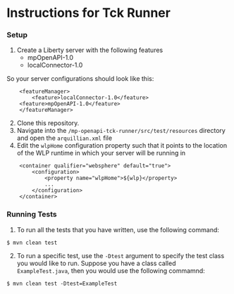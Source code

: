 # Instructions for Tck Runner


### Setup 
1. Create a Liberty server with the following features
    - mpOpenAPI-1.0
    - localConnector-1.0

So your server configurations should look like this:
```
    <featureManager>
    	<feature>localConnector-1.0</feature>
	<feature>mpOpenAPI-1.0</feature>
    </featureManager>
```

2. Clone this repository.
3. Navigate into the ``/mp-openapi-tck-runner/src/test/resources`` directory and open the ``arquillian.xml`` file 
4. Edit the ``wlpHome`` configuration property such that it points to the location of the WLP runtime in which your server will be running in 

```
    <container qualifier="websphere" default="true">
        <configuration>
            <property name="wlpHome">${wlp}</property>
            ...
        </configuration>
    </container>
```

### Running Tests

1. To run all the tests that you have written, use the following command:
```
$ mvn clean test
```
2. To run a specific test, use the ``-Dtest`` argument to specify the test class you would like to run. Suppose you have a class called ``ExampleTest.java``, then you would use the following commamnd:
```
$ mvn clean test -Dtest=ExampleTest
```
